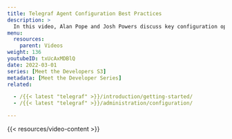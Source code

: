 ```yaml
---
title: Telegraf Agent Configuration Best Practices
description: >
  In this video, Alan Pope and Josh Powers discuss key configuration options to optimize data ingest for Telegraf plugins.
menu:
  resources:
    parent: Videos
weight: 136
youtubeID: txUcAxMDBlQ
date: 2022-03-01
series: [Meet the Developers S3]
metadata: [Meet the Developer Series]
related: 

  - /{{< latest "telegraf" >}}/introduction/getting-started/
  - /{{< latest "telegraf" >}}/administration/configuration/

---
```


{{< resources/video-content >}}



